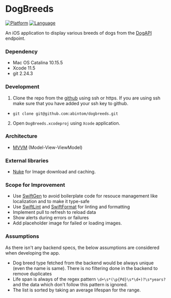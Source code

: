 # DogBreeds

[![Platform](https://img.shields.io/badge/iOS->=12.0-brightgreen?style=flat)](http://www.apple.com/ios/)
[![Language](https://img.shields.io/badge/Swift-5-orange?style=flat)](https://swift.org)

An iOS application to display various breeds of dogs from the [DogAPI](https://api.thedogapi.com/v1/images/search) endpoint.


### Dependency

- Mac OS Catalina 10.15.5
- Xcode 11.5
- git 2.24.3

### Development

1. Clone the repo from the [github](https://github.com/abintom/dogbreeds) using ssh or https. If you are using ssh make sure that you have added your ssh key to github.
- `git clone git@github.com:abintom/dogbreeds.git`
2. Open `DogBreeds.xcodeproj` using `Xcode` application.


### Architecture

- [MVVM](https://en.wikipedia.org/wiki/Model–view–viewmodel) (Model-View-ViewModel)

### External libraries

- [Nuke](https://github.com/kean/Nuke) for Image download and caching.


### Scope for Improvement

- Use [SwiftGen](https://github.com/SwiftGen/SwiftGen) to avoid boilerplate code for resouce management like localization and to make it type-safe
- Use [SwiftLint](https://github.com/realm/SwiftLint) and [SwiftFormat](https://github.com/nicklockwood/SwiftFormat) for linting and formatting
- Implement pull to refresh to reload data
- Show alerts during errors or failures
- Add placeholder image for failed or loading images.


### Assumptions

As there isn't any backend specs, the below assumptions are considered when developing the app.

- Dog breed type fetched from the backend would be always unique (even the name is same). There is no filtering done in the backend to remove duplicates
- Life span is always of the regex pattern `\d+\s*(\p{Pd}\s*\d+)?\s*years?` and the data which don't follow this pattern is ignored.
- The list is sorted by taking an average lifespan for the range.
